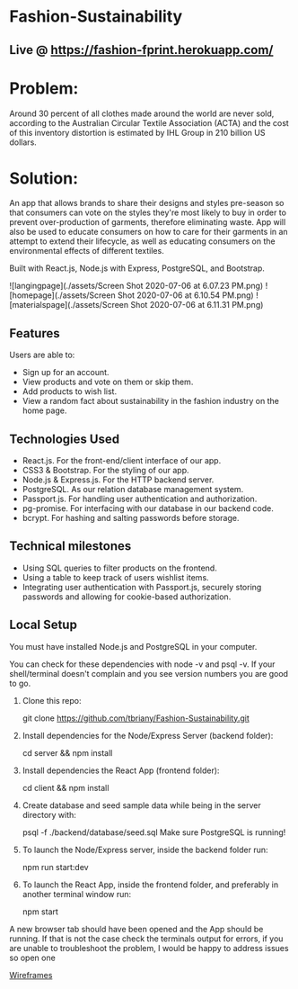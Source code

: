 # Fashion-Sustainability

## Live @ https://fashion-fprint.herokuapp.com/

# Problem: 
Around 30 percent of all clothes made around the world are never sold, according to the Australian Circular Textile Association (ACTA) and the cost of this inventory distortion is estimated by IHL Group in 210 billion US dollars.

# Solution: 
An app that allows brands to share their designs and styles pre-season so that consumers can vote on the styles they're most likely to buy in order to prevent over-production of garments, therefore eliminating waste. App will also be used to educate consumers on how to care for their garments in an attempt to extend their lifecycle, as well as educating consumers on the environmental effects of different textiles.

Built with React.js, Node.js with Express, PostgreSQL, and Bootstrap.

![langingpage](./assets/Screen Shot 2020-07-06 at 6.07.23 PM.png)
![homepage](./assets/Screen Shot 2020-07-06 at 6.10.54 PM.png)
![materialspage](./assets/Screen Shot 2020-07-06 at 6.11.31 PM.png)

## Features

Users are able to:

* Sign up for an account.
* View products and vote on them or skip them.
* Add products to wish list.
* View a random fact about sustainability in the fashion industry on the home page.

## Technologies Used

* React.js. For the front-end/client interface of our app.
* CSS3 & Bootstrap. For the styling of our app.
* Node.js & Express.js. For the HTTP backend server.
* PostgreSQL. As our relation database management system.
* Passport.js. For handling user authentication and authorization.
* pg-promise. For interfacing with our database in our backend code.
* bcrypt. For hashing and salting passwords before storage.


## Technical milestones 

* Using SQL queries to filter products on the frontend. 
* Using a table to keep track of users wishlist items.
* Integrating user authentication with Passport.js, securely storing passwords and allowing for cookie-based authorization.


##  Local Setup

You must have installed Node.js and PostgreSQL in your computer.

You can check for these dependencies with node -v and psql -v. If your shell/terminal doesn't complain and you see version numbers you are good to go.

1. Clone this repo: 
  
   git clone https://github.com/tbriany/Fashion-Sustainability.git

2. Install dependencies for the Node/Express Server (backend folder):

   cd server && npm install

3. Install dependencies the React App (frontend folder):

   cd client && npm install

4. Create database and seed sample data while being in the server directory with:
 
   psql -f ./backend/database/seed.sql
   Make sure PostgreSQL is running!

5. To launch the Node/Express server, inside the backend folder run:
 
   npm run start:dev
 
6. To launch the React App, inside the frontend folder, and preferably in another terminal window run:
 
   npm start
 
A new browser tab should have been opened and the App should be running. If that is not the case check the terminals output for errors, if you are unable to troubleshoot the problem, I would be happy to address issues so open one

[Wireframes](./assets/wireframes.md)
